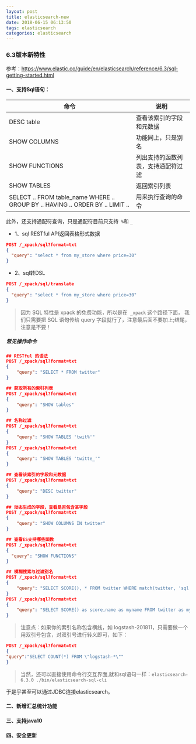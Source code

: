 ```yaml
---
layout: post
title: elasticsearch-new
date: 2018-06-15 06:13:50
tags: elasticsearch
categories: elasticsearch
---
```


### 6.3版本新特性

参考：https://www.elastic.co/guide/en/elasticsearch/reference/6.3/sql-getting-started.html

#### 一、支持Sql语句：

|命令|	说明|
|---- | ----- |
|DESC table|	查看该索引的字段和元数据|
|SHOW COLUMNS|	功能同上，只是别名|
|SHOW FUNCTIONS|	列出支持的函数列表，支持通配符过滤|
|SHOW TABLES|	返回索引列表|
|SELECT .. FROM table_name WHERE .. GROUP BY .. HAVING .. ORDER BY .. LIMIT ..|	用来执行查询的命令|

此外，还支持通配符查询，只是通配符目前只支持` %`和 `_`

<!-- more -->

- 1、sql RESTful API返回表格形式数据
```json
POST /_xpack/sql?format=txt
{
  "query": "select * from my_store where price=30"
}
```

- 2、sql转DSL

```json
POST /_xpack/sql/translate
{
  "query": "select * from my_store where price=30"
}
```

>因为 SQL 特性是 xpack 的免费功能，所以是在` _xpack` 这个路径下面，
我们只需要把 SQL 语句传给 query 字段就行了，注意最后面不要加上;结尾，注意是不要！


##### 常见操作命令

```json
## RESTful 的语法
POST /_xpack/sql?format=txt
{
    "query": "SELECT * FROM twitter"
}

## 获取所有的索引列表
POST /_xpack/sql?format=txt
{
    "query": "SHOW tables"
}

## 名称过滤
POST /_xpack/sql?format=txt
{
    "query": "SHOW TABLES 'twit%'"
}
POST /_xpack/sql?format=txt
{
    "query": "SHOW TABLES 'twitte_'"
}

## 查看该索引的字段和元数据
POST /_xpack/sql?format=txt
{
    "query": "DESC twitter"
}

## 动态生成的字段，查看是否包含某字段
POST /_xpack/sql?format=txt
{
    "query": "SHOW COLUMNS IN twitter"
}

## 查看ES支持哪些函数
POST /_xpack/sql?format=txt
{
  "query": "SHOW FUNCTIONS"
}

## 模糊搜索与过滤别名
POST /_xpack/sql?format=txt
{
    "query": "SELECT SCORE(), * FROM twitter WHERE match(twitter, 'sql is') ORDER BY id DESC"
}
POST /_xpack/sql?format=txt
{
    "query": "SELECT SCORE() as score,name as myname FROM twitter as mytable where name = 'medcl' OR name ='elastic' limit 5"
}
```

>注意点：如果你的索引名称包含横线，如 logstash-201811，只需要做一个用双引号包含，对双引号进行转义即可，如下：
```json
POST /_xpack/sql?format=txt
{
"query":"SELECT COUNT(*) FROM \"logstash-*\""
}
```

>当然，还可以直接使用命令行交互界面,就和sql语句一样：`elasticsearch-6.3.0 ./bin/elasticsearch-sql-cli`

于是乎甚至可以通过JDBC连接elasticsearch。


#### 二、新增汇总统计功能

#### 三、支持java10

#### 四、安全更新